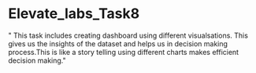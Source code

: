 # Elevate_labs_Task8
" This task includes creating dashboard using different visualsations. This gives us the insights of the dataset and helps us in decision making process.This is like a story telling using different charts makes efficient decision making." 
